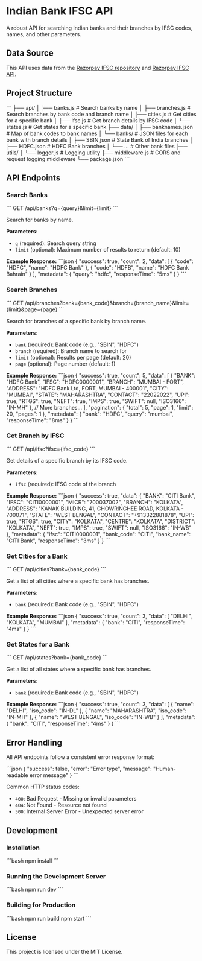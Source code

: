 # Indian Bank IFSC API

A robust API for searching Indian banks and their branches by IFSC codes, names, and other parameters.

## Data Source

This API uses data from the [Razorpay IFSC repository](https://github.com/razorpay/ifsc) and [Razorpay IFSC API](https://github.com/razorpay/ifsc-api/tree/master/data).

## Project Structure

\`\`\`
├── api/
│   ├── banks.js      # Search banks by name
│   ├── branches.js   # Search branches by bank code and branch name
│   ├── cities.js     # Get cities for a specific bank
│   ├── ifsc.js       # Get branch details by IFSC code
│   └── states.js     # Get states for a specific bank
├── data/
│   ├── banknames.json # Map of bank codes to bank names
│   └── banks/        # JSON files for each bank with branch details
│       ├── SBIN.json # State Bank of India branches
│       ├── HDFC.json # HDFC Bank branches
│       └── ...       # Other bank files
├── utils/
│   └── logger.js     # Logging utility
├── middleware.js     # CORS and request logging middleware
└── package.json
\`\`\`

## API Endpoints

### Search Banks

\`\`\`
GET /api/banks?q={query}&limit={limit}
\`\`\`

Search for banks by name.

**Parameters:**
- `q` (required): Search query string
- `limit` (optional): Maximum number of results to return (default: 10)

**Example Response:**
\`\`\`json
{
  "success": true,
  "count": 2,
  "data": [
    { "code": "HDFC", "name": "HDFC Bank" },
    { "code": "HDFB", "name": "HDFC Bank Bahrain" }
  ],
  "metadata": {
    "query": "hdfc",
    "responseTime": "5ms"
  }
}
\`\`\`

### Search Branches

\`\`\`
GET /api/branches?bank={bank_code}&branch={branch_name}&limit={limit}&page={page}
\`\`\`

Search for branches of a specific bank by branch name.

**Parameters:**
- `bank` (required): Bank code (e.g., "SBIN", "HDFC")
- `branch` (required): Branch name to search for
- `limit` (optional): Results per page (default: 20)
- `page` (optional): Page number (default: 1)

**Example Response:**
\`\`\`json
{
  "success": true,
  "count": 5,
  "data": [
    {
      "BANK": "HDFC Bank",
      "IFSC": "HDFC0000001",
      "BRANCH": "MUMBAI - FORT",
      "ADDRESS": "HDFC Bank Ltd, FORT, MUMBAI - 400001",
      "CITY": "MUMBAI",
      "STATE": "MAHARASHTRA",
      "CONTACT": "22022022",
      "UPI": true,
      "RTGS": true,
      "NEFT": true,
      "IMPS": true,
      "SWIFT": null,
      "ISO3166": "IN-MH"
    },
    // More branches...
  ],
  "pagination": {
    "total": 5,
    "page": 1,
    "limit": 20,
    "pages": 1
  },
  "metadata": {
    "bank": "HDFC",
    "query": "mumbai",
    "responseTime": "8ms"
  }
}
\`\`\`

### Get Branch by IFSC

\`\`\`
GET /api/ifsc?ifsc={ifsc_code}
\`\`\`

Get details of a specific branch by its IFSC code.

**Parameters:**
- `ifsc` (required): IFSC code of the branch

**Example Response:**
\`\`\`json
{
  "success": true,
  "data": {
    "BANK": "CITI Bank",
    "IFSC": "CITI0000001",
    "MICR": "700037002",
    "BRANCH": "KOLKATA",
    "ADDRESS": "KANAK BUILDING, 41, CHOWRINGHEE ROAD, KOLKATA - 700071",
    "STATE": "WEST BENGAL",
    "CONTACT": "+913322881878",
    "UPI": true,
    "RTGS": true,
    "CITY": "KOLKATA",
    "CENTRE": "KOLKATA",
    "DISTRICT": "KOLKATA",
    "NEFT": true,
    "IMPS": true,
    "SWIFT": null,
    "ISO3166": "IN-WB"
  },
  "metadata": {
    "ifsc": "CITI0000001",
    "bank_code": "CITI",
    "bank_name": "CITI Bank",
    "responseTime": "3ms"
  }
}
\`\`\`

### Get Cities for a Bank

\`\`\`
GET /api/cities?bank={bank_code}
\`\`\`

Get a list of all cities where a specific bank has branches.

**Parameters:**
- `bank` (required): Bank code (e.g., "SBIN", "HDFC")

**Example Response:**
\`\`\`json
{
  "success": true,
  "count": 3,
  "data": [
    "DELHI",
    "KOLKATA",
    "MUMBAI"
  ],
  "metadata": {
    "bank": "CITI",
    "responseTime": "4ms"
  }
}
\`\`\`

### Get States for a Bank

\`\`\`
GET /api/states?bank={bank_code}
\`\`\`

Get a list of all states where a specific bank has branches.

**Parameters:**
- `bank` (required): Bank code (e.g., "SBIN", "HDFC")

**Example Response:**
\`\`\`json
{
  "success": true,
  "count": 3,
  "data": [
    {
      "name": "DELHI",
      "iso_code": "IN-DL"
    },
    {
      "name": "MAHARASHTRA",
      "iso_code": "IN-MH"
    },
    {
      "name": "WEST BENGAL",
      "iso_code": "IN-WB"
    }
  ],
  "metadata": {
    "bank": "CITI",
    "responseTime": "4ms"
  }
}
\`\`\`

## Error Handling

All API endpoints follow a consistent error response format:

\`\`\`json
{
  "success": false,
  "error": "Error type",
  "message": "Human-readable error message"
}
\`\`\`

Common HTTP status codes:
- `400`: Bad Request - Missing or invalid parameters
- `404`: Not Found - Resource not found
- `500`: Internal Server Error - Unexpected server error

## Development

### Installation

\`\`\`bash
npm install
\`\`\`

### Running the Development Server

\`\`\`bash
npm run dev
\`\`\`

### Building for Production

\`\`\`bash
npm run build
npm start
\`\`\`

## License

This project is licensed under the MIT License.
